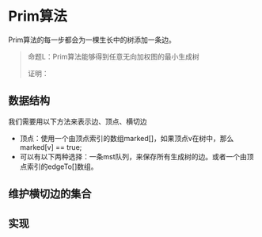# Prim算法

Prim算法的每一步都会为一棵生长中的树添加一条边。

> 命题L：Prim算法能够得到任意无向加权图的最小生成树
>
> 证明：

## 数据结构

我们需要用以下方法来表示边、顶点、横切边

- 顶点：使用一个由顶点索引的数组marked[]，如果顶点v在树中，那么marked[v] == true;
- 可以有以下两种选择：一条mst队列，来保存所有生成树的边。或者一个由顶点索引的edgeTo[]数组。

## 维护横切边的集合

## 实现